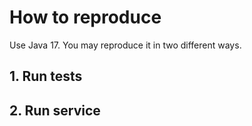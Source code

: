 # How to reproduce
Use Java 17. You may reproduce it in two different ways.

## 1. Run tests

## 2. Run service
